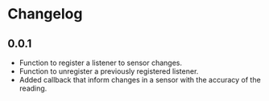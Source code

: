 # Changelog

## 0.0.1

* Function to register a listener to sensor changes.
* Function to unregister a previously registered listener.
* Added callback that inform changes in a sensor with the accuracy of the reading.
